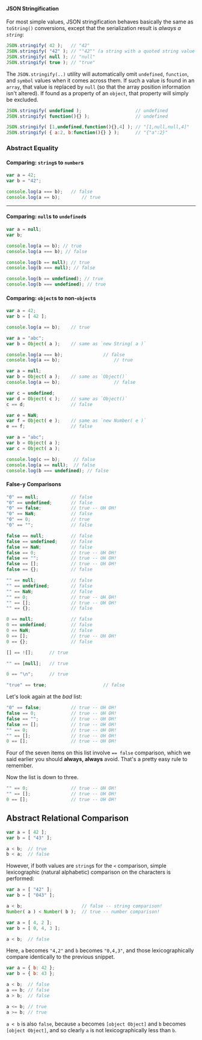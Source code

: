 #### JSON Stringification
For most simple values, JSON stringification behaves basically the same as `toString()` conversions, except that the serialization result is *always a `string`*:
```js
JSON.stringify( 42 );	// "42"
JSON.stringify( "42" );	// ""42"" (a string with a quoted string value in it)
JSON.stringify( null );	// "null"
JSON.stringify( true );	// "true"
```
The `JSON.stringify(..)` utility will automatically omit `undefined`, `function`, and `symbol` values when it comes across them. If such a value is found in an `array`, that value is replaced by `null` (so that the array position information isn't altered). If found as a property of an `object`, that property will simply be excluded.
```js
JSON.stringify( undefined );					// undefined
JSON.stringify( function(){} );					// undefined

JSON.stringify( [1,undefined,function(){},4] );	// "[1,null,null,4]"
JSON.stringify( { a:2, b:function(){} } );		// "{"a":2}"
```
### Abstract Equality
#### Comparing: `string`s to `number`s
```js
var a = 42;
var b = "42";

console.log(a === b);	// false
console.log(a == b);		// true
```
***************

#### Comparing: `null`s to `undefined`s
```js
var a = null;
var b;

console.log(a == b); // true  
console.log(a === b); // false

console.log(b == null); // true
console.log(b === null); // false

console.log(b == undefined); // true
console.log(b === undefined); // true
```

#### Comparing: `object`s to non-`object`s

```js
var a = 42;
var b = [ 42 ];

console.log(a == b);	// true
```
```js
var a = "abc";
var b = Object( a );	// same as `new String( a )`

console.log(a === b);				// false
console.log(a == b);					// true
```

```js
var a = null;
var b = Object( a );	// same as `Object()`
console.log(a == b);					// false

var c = undefined;
var d = Object( c );	// same as `Object()`
c == d;					// false

var e = NaN;
var f = Object( e );	// same as `new Number( e )`
e == f;					// false
```
```js
var a = "abc";
var b = Object( a ); 
var c = Object( a ); 

console.log(c == b);     // false
console.log(a == null);  // false
console.log(b === undefined); // false
```
#### False-y Comparisons

```js
"0" == null;			// false
"0" == undefined;		// false
"0" == false;			// true -- UH OH!
"0" == NaN;				// false
"0" == 0;				// true
"0" == "";				// false

false == null;			// false
false == undefined;		// false
false == NaN;			// false
false == 0;				// true -- UH OH!
false == "";			// true -- UH OH!
false == [];			// true -- UH OH!
false == {};			// false

"" == null;				// false
"" == undefined;		// false
"" == NaN;				// false
"" == 0;				// true -- UH OH!
"" == [];				// true -- UH OH!
"" == {};				// false

0 == null;				// false
0 == undefined;			// false
0 == NaN;				// false
0 == [];				// true -- UH OH!
0 == {};				// false
```
```js
[] == ![];		// true

"" == [null];	// true

0 == "\n";      // true

"true" == true;                     // false
```
Let's look again at the *bad* list:

```js
"0" == false;			// true -- UH OH!
false == 0;				// true -- UH OH!
false == "";			// true -- UH OH!
false == [];			// true -- UH OH!
"" == 0;				// true -- UH OH!
"" == [];				// true -- UH OH!
0 == [];				// true -- UH OH!
```

Four of the seven items on this list involve `== false` comparison, which we said earlier you should **always, always** avoid. That's a pretty easy rule to remember.

Now the list is down to three.

```js
"" == 0;				// true -- UH OH!
"" == [];				// true -- UH OH!
0 == [];				// true -- UH OH!
```
## Abstract Relational Comparison

```js
var a = [ 42 ];
var b = [ "43" ];

a < b;	// true
b < a;	// false

```
However, if both values are `string`s for the `<` comparison, simple lexicographic (natural alphabetic) comparison on the characters is performed:

```js
var a = [ "42" ];
var b = [ "043" ];

a < b;                      // false -- string comparison!
Number( a ) < Number( b );  // true -- number comparison!
```

```js
var a = [ 4, 2 ];
var b = [ 0, 4, 3 ];

a < b;	// false
```

Here, `a` becomes `"4,2"` and `b` becomes `"0,4,3"`, and those lexicographically compare identically to the previous snippet.
```js
var a = { b: 42 };
var b = { b: 43 };

a < b;	// false
a == b;	// false
a > b;	// false

a <= b;	// true
a >= b;	// true
```
`a < b` is also `false`, because `a` becomes `[object Object]` and `b` becomes `[object Object]`, and so clearly `a` is not lexicographically less than `b`.
